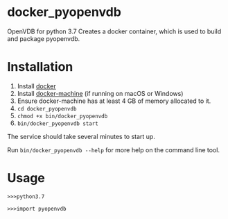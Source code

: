 # docker_pyopenvdb
OpenVDB for python 3.7
Creates a docker container, which is used to build and package pyopenvdb.

# Installation
1. Install [docker](https://docs.docker.com/v17.09/engine/installation)
2. Install [docker-machine](https://docs.docker.com/machine/install-machine) (if running on macOS or Windows)
3. Ensure docker-machine has at least 4 GB of memory allocated to it.
4. `cd docker_pyopenvdb`
5. `chmod +x bin/docker_pyopenvdb`
6. `bin/docker_pyopenvdb start`

The service should take several minutes to start up.

Run `bin/docker_pyopenvdb --help` for more help on the command line tool.

# Usage
`>>>python3.7`

`>>>import pyopenvdb`
